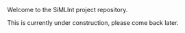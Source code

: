 Welcome to the SiMLInt project repository. 

This is currently under construction, please come back later.
